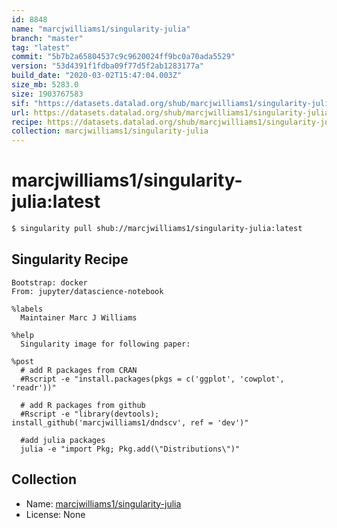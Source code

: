 ```yaml
---
id: 8848
name: "marcjwilliams1/singularity-julia"
branch: "master"
tag: "latest"
commit: "5b7b2a65804537c9c9620024ff9bc0a70ada5529"
version: "53d4391f1fdba09f77d5f2ab1283177a"
build_date: "2020-03-02T15:47:04.003Z"
size_mb: 5283.0
size: 1903767583
sif: "https://datasets.datalad.org/shub/marcjwilliams1/singularity-julia/latest/2020-03-02-5b7b2a65-53d4391f/53d4391f1fdba09f77d5f2ab1283177a.sif"
url: https://datasets.datalad.org/shub/marcjwilliams1/singularity-julia/latest/2020-03-02-5b7b2a65-53d4391f/
recipe: https://datasets.datalad.org/shub/marcjwilliams1/singularity-julia/latest/2020-03-02-5b7b2a65-53d4391f/Singularity
collection: marcjwilliams1/singularity-julia
---
```


# marcjwilliams1/singularity-julia:latest

```bash
$ singularity pull shub://marcjwilliams1/singularity-julia:latest
```

## Singularity Recipe

```singularity
Bootstrap: docker
From: jupyter/datascience-notebook

%labels
  Maintainer Marc J Williams

%help
  Singularity image for following paper:

%post
  # add R packages from CRAN
  #Rscript -e "install.packages(pkgs = c('ggplot', 'cowplot', 'readr'))"

  # add R packages from github
  #Rscript -e "library(devtools); install_github('marcjwilliams1/dndscv', ref = 'dev')"

  #add julia packages
  julia -e "import Pkg; Pkg.add(\"Distributions\")"
```

## Collection

 - Name: [marcjwilliams1/singularity-julia](https://github.com/marcjwilliams1/singularity-julia)
 - License: None


